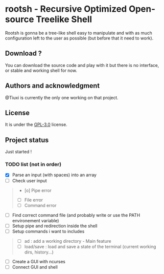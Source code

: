 # rootsh - Recursive Optimized Open-source Treelike Shell
Rootsh is gonna be a tree-like shell easy to manipulate and with as much configuration left to the user as possible (but before that it need to work).

## Download ?
You can download the source code and play with it but there is no interface, or stable and working shell for now.

## Authors and acknowledgment
@Tiuxi is currently the only one working on that project.

## License
It is under the [GPL-3.0](LICENSE) license.

## Project status
Just started ! 

### TODO list (not in order)

- [x] Parse an input (with spaces) into an array  
- [ ] Check user input  
> - [o] Pipe error  
> - [ ] File error  
> - [ ] Command error   

- [ ] Find correct command file (and probably write or use the PATH environement variable)  
- [ ] Setup pipe and redirection inside the shell  
- [ ] Setup commands i want to includes
> - [ ] ad : add a working directory - Main feature
> - [ ] load/save : load and save a state of the terminal (current working dirs, history...)

- [ ] Create a GUI with ncurses  
- [ ] Connect GUI and shell  
